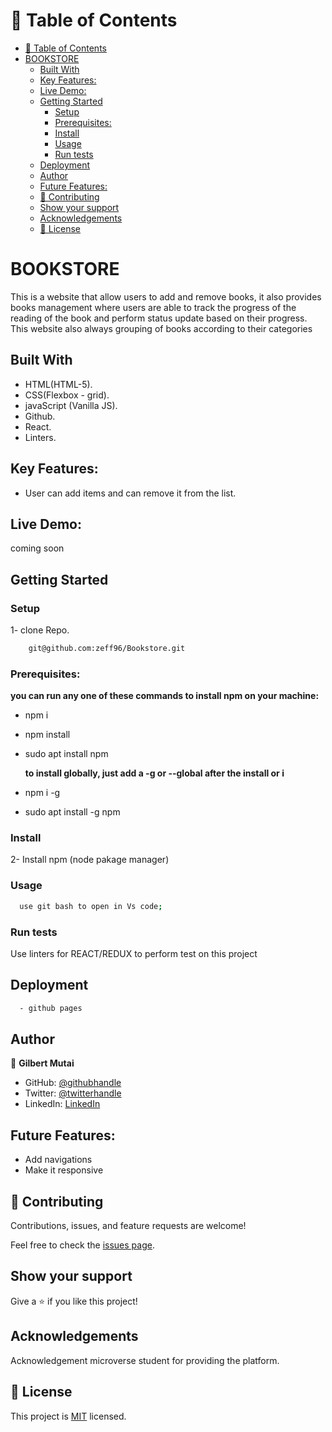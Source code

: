 # 📗 Table of Contents

- [📗 Table of Contents](#-table-of-contents)
- [BOOKSTORE](#bookstore)
  - [Built With](#built-with)
  - [Key Features:](#key-features)
  - [Live Demo:](#live-demo)
  - [Getting Started](#getting-started)
    - [Setup](#setup)
    - [Prerequisites:](#prerequisites)
    - [Install](#install)
    - [Usage](#usage)
    - [Run tests](#run-tests)
  - [Deployment](#deployment)
  - [Author](#author)
  - [Future Features:](#future-features)
  - [🤝 Contributing](#-contributing)
  - [Show your support](#show-your-support)
  - [Acknowledgements](#acknowledgements)
  - [📝 License](#-license)

# BOOKSTORE

This is a website that allow users to add and remove books, it also provides books management where users are able to track the progress of the reading of the book and perform status update based on their progress.
This website also always grouping of books according to their categories

## Built With

- HTML(HTML-5).
- CSS(Flexbox - grid).
- javaScript (Vanilla JS).
- Github.
- React.
- Linters.

## Key Features:

- User can add items and can remove it from the list.

## Live Demo:

coming soon

## Getting Started

### Setup

1- clone Repo.

```sh
    git@github.com:zeff96/Bookstore.git
```

### Prerequisites:

**you can run any one of these commands to install npm on your machine:**

- npm i
- npm install
- sudo apt install npm

  **to install globally, just add a -g or --global after the install or i**

- npm i -g
- sudo apt install -g npm

### Install

2- Install npm (node pakage manager)

### Usage

```sh
  use git bash to open in Vs code;
```

### Run tests

Use linters for REACT/REDUX to perform test on this project

## Deployment

```sh
  - github pages
```

## Author
👤 **Gilbert Mutai**

- GitHub: [@githubhandle](https://github.com/Mutai-Gilbert)
- Twitter: [@twitterhandle](https://twitter.com/@nerdmutai)
- LinkedIn: [LinkedIn](https://www.linkedin.com/in/mutai-gilbert-2a5a42137/)

## Future Features:

- Add navigations
- Make it responsive

## 🤝 Contributing

Contributions, issues, and feature requests are welcome!

Feel free to check the [issues page](https://github.com/zeff96/Bookstore/issues).

## Show your support

Give a ⭐️ if you like this project!

## Acknowledgements

Acknowledgement microverse student for providing the platform.

## 📝 License

This project is [MIT](./MIT.md) licensed.
